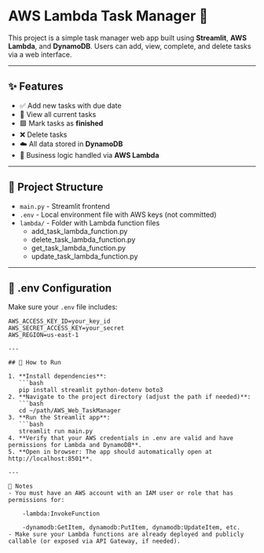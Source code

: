 # AWS Lambda Task Manager 📝

This project is a simple task manager web app built using **Streamlit**, **AWS Lambda**, and **DynamoDB**. Users can add, view, complete, and delete tasks via a web interface.

---

## ✨ Features

- ✅ Add new tasks with due date
- 📂 View all current tasks
- 🟩 Mark tasks as **finished**
- ❌ Delete tasks
- ☁️ All data stored in **DynamoDB**
- 🔁 Business logic handled via **AWS Lambda**

---

## 📁 Project Structure

- `main.py` - Streamlit frontend
- `.env` - Local environment file with AWS keys (not committed)
- `lambda/` - Folder with Lambda function files
   - add_task_lambda_function.py
   - delete_task_lambda_function.py
   - get_task_lambda_function.py
   - update_task_lambda_function.py

---

## 🔐 .env Configuration

Make sure your `.env` file includes:

```env
AWS_ACCESS_KEY_ID=your_key_id
AWS_SECRET_ACCESS_KEY=your_secret
AWS_REGION=us-east-1

---

## 🚀 How to Run

1. **Install dependencies**:
   ```bash
   pip install streamlit python-dotenv boto3
2. **Navigate to the project directory (adjust the path if needed)**:
   ```bash
   cd ~/path/AWS_Web_TaskManager
3. **Run the Streamlit app**:
   ```bash
   streamlit run main.py
4. **Verify that your AWS credentials in .env are valid and have permissions for Lambda and DynamoDB**.
5. **Open in browser: The app should automatically open at http://localhost:8501**.

---

📌 Notes
- You must have an AWS account with an IAM user or role that has permissions for:

    -lambda:InvokeFunction

    -dynamodb:GetItem, dynamodb:PutItem, dynamodb:UpdateItem, etc.
- Make sure your Lambda functions are already deployed and publicly callable (or exposed via API Gateway, if needed).